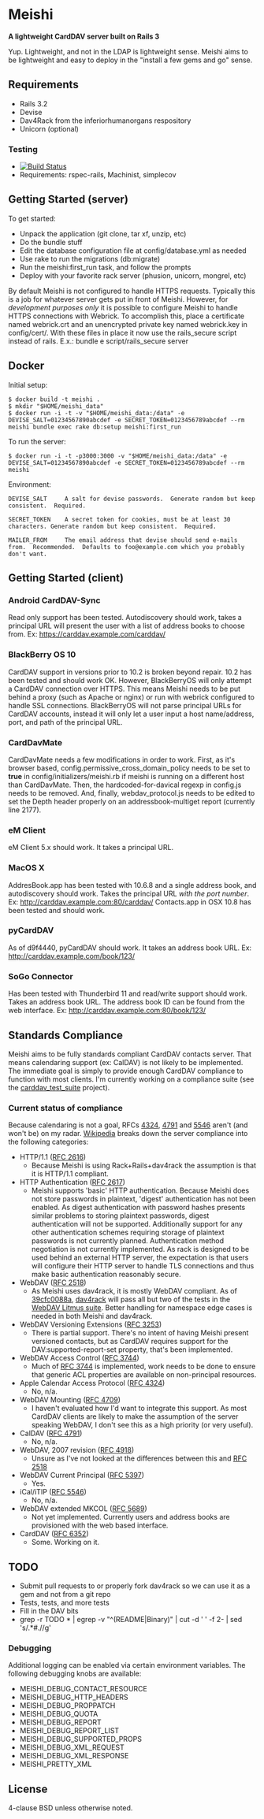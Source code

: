 # Meishi

__A lightweight CardDAV server built on Rails 3__

Yup.  Lightweight, and not in the LDAP is lightweight sense.  Meishi aims to
be lightweight and easy to deploy in the "install a few gems and go" sense.

## Requirements

* Rails 3.2
* Devise
* Dav4Rack from the inferiorhumanorgans respository
* Unicorn (optional)

### Testing
* [![Build Status](https://travis-ci.org/inferiorhumanorgans/meishi.png)](https://travis-ci.org/inferiorhumanorgans/meishi)
* Requirements: rspec-rails, Machinist, simplecov

## Getting Started (server)

To get started:

* Unpack the application (git clone, tar xf, unzip, etc)
* Do the bundle stuff
* Edit the database configuration file at config/database.yml as needed
* Use rake to run the migrations (db:migrate)
* Run the meishi:first_run task, and follow the prompts
* Deploy with your favorite rack server (phusion, unicorn, mongrel, etc)

By default Meishi is not configured to handle HTTPS requests.  Typically
this is a job for whatever server gets put in front of Meishi.  However,
for *development purposes only* it is possible to configure Meishi to
handle HTTPS connections with Webrick.  To accomplish this, place a
certificate named webrick.crt and an unencrypted private key named
webrick.key in config/cert/.  With these files in place it now use
the rails_secure script instead of rails.  E.x.:
bundle e script/rails_secure server

## Docker

Initial setup:

```
$ docker build -t meishi .
$ mkdir "$HOME/meishi_data"
$ docker run -i -t -v "$HOME/meishi_data:/data" -e DEVISE_SALT=01234567890abcdef -e SECRET_TOKEN=0123456789abcdef --rm meishi bundle exec rake db:setup meishi:first_run
```

To run the server:

```
$ docker run -i -t -p3000:3000 -v "$HOME/meishi_data:/data" -e DEVISE_SALT=01234567890abcdef -e SECRET_TOKEN=0123456789abcdef --rm meishi
```

Environment:

```
DEVISE_SALT     A salt for devise passwords.  Generate random but keep consistent.  Required.

SECRET_TOKEN    A secret token for cookies, must be at least 30 characters. Generate random but keep consistent.  Required.

MAILER_FROM     The email address that devise should send e-mails from.  Recommended.  Defaults to foo@example.com which you probably don't want.
```

## Getting Started (client)

### Android CardDAV-Sync

Read only support has been tested.  Autodiscovery should work, takes a
principal URL will present the user with a list of address books to choose
from.  Ex: https://carddav.example.com/carddav/

### BlackBerry OS 10

CardDAV support in versions prior to 10.2 is broken beyond repair.  10.2
has been tested and should work OK.  However, BlackBerryOS will only attempt
a CardDAV connection over HTTPS.  This means Meishi needs to be put behind a
proxy (such as Apache or nginx) or run with webrick configured to handle SSL
connections.  BlackBerryOS will not parse principal URLs for CardDAV accounts,
instead it will only let a user input a host name/address, port, and path of
the principal URL.

### CardDavMate

CardDavMate needs a few modifications in order to work.  First, as it's
browser based, config.permissive_cross_domain_policy needs to be set to
**true** in config/initializers/meishi.rb if meishi is running on a different
host than CardDavMate.  Then, the hardcoded-for-davical regexp in config.js
needs to be removed.  And, finally, webdav_protocol.js needs to be edited to
set the Depth header properly on an addressbook-multiget report (currently
line 2177).

### eM Client

eM Client 5.x should work.  It takes a principal URL.

### MacOS X

AddresBook.app has been tested with 10.6.8 and a single address book, and
autodiscovery should work.  Takes the principal URL *with the port number*.
Ex: http://carddav.example.com:80/carddav/  Contacts.app in OSX 10.8 has
been tested and should work.

### pyCardDAV

As of d9f4440, pyCardDAV should work.  It takes an address book URL.  Ex:
http://carddav.example.com/book/123/

### SoGo Connector

Has been tested with Thunderbird 11 and read/write support should work.  Takes
an address book URL.  The address book ID can be found from the web interface.
Ex:  http://carddav.example.com:80/book/123/

## Standards Compliance

Meishi aims to be fully standards compliant CardDAV contacts server.  That
means calendaring support (ex: CalDAV) is not likely to be implemented.
The immediate goal is simply to provide enough CardDAV compliance to function
with most clients.  I'm currently working on a compliance suite (see the
[carddav_test_suite](https://github.com/inferiorhumanorgans/carddav_test_suite) project).

### Current status of compliance

Because calendaring is not a goal,
RFCs [4324](http://tools.ietf.org/html/rfc4324),
[4791](http://tools.ietf.org/html/rfc4791) and
[5546](http://tools.ietf.org/html/rfc5546) aren't (and won't be) on my radar.
[Wikipedia](http://en.wikipedia.org/wiki/Comparison_of_CalDAV_and_CardDAV_implementations)
breaks down the server compliance into the following categories:

* HTTP/1.1 ([RFC 2616](http://tools.ietf.org/html/rfc2616))
  - Because Meishi is using Rack+Rails+dav4rack the assumption is that it is
  HTTP/1.1 compliant.
* HTTP Authentication ([RFC 2617](http://tools.ietf.org/html/rfc2617))
  - Meishi supports 'basic' HTTP authentication.  Because Meishi does not
  store passwords in plaintext, 'digest' authentication has not been enabled.
  As digest authentication with password hashes presents similar problems to
  storing plaintext passwords, digest authentication will not be supported.
  Additionally support for any other authentication schemes requiring storage
  of plaintext passwords is not currently planned.  Authentication method
  negotiation is not currently implemented.  As rack is designed to be used
  behind an external HTTP server, the expectation is that users will configure
  their HTTP server to handle TLS connections and thus make basic
  authentication reasonably secure.
* WebDAV ([RFC 2518](http://tools.ietf.org/html/rfc2518))
  - As Meishi uses dav4rack, it is mostly WebDAV compliant.  As of
  [39cfc0088a](https://github.com/inferiorhumanorgans/dav4rack/commit/39cfc0088a),
  [dav4rack](https://github.com/inferiorhumanorgans/dav4rack) will pass all
  but two of the tests in the
  [WebDAV Litmus suite](http://www.webdav.org/neon/litmus/).  Better handling
  for namespace edge cases is needed in both Meishi and dav4rack.
* WebDAV Versioning Extensions ([RFC 3253](http://tools.ietf.org/html/rfc3253))
  - There is partial support.  There's no intent of having Meishi present
  versioned contacts, but as CardDAV requires support for the
  DAV:supported-report-set property, that's been implemented.
* WebDAV Access Control ([RFC 3744](http://tools.ietf.org/html/rfc3744))
  - Much of [RFC 3744](http://tools.ietf.org/html/rfc3744) is implemented,
  work needs to be done to ensure that generic ACL properties are available
  on non-principal resources.
* Apple Calendar Access Protocol ([RFC 4324](http://tools.ietf.org/html/rfc4324))
  - No, n/a.
* WebDAV Mounting ([RFC 4709](http://tools.ietf.org/html/rfc4709))
  - I haven't evaluated how I'd want to integrate this support.  As most
  CardDAV clients are likely to make the assumption of the server speaking
  WebDAV, I don't see this as a high priority (or very useful).
* CalDAV ([RFC 4791](http://tools.ietf.org/html/rfc4791))
  - No, n/a.
* WebDAV, 2007 revision ([RFC 4918](http://tools.ietf.org/html/rfc4918))
  - Unsure as I've not looked at the differences between this and
  [RFC 2518](http://tools.ietf.org/html/rfc5546)
* WebDAV Current Principal ([RFC 5397](http://tools.ietf.org/html/rfc5397))
  - Yes.
* iCal/iTIP ([RFC 5546](http://tools.ietf.org/html/rfc5546))
  - No, n/a.
* WebDAV extended MKCOL ([RFC 5689](http://tools.ietf.org/html/rfc5689))
  - Not yet implemented.  Currently users and address books are provisioned
  with the web based interface.
* CardDAV ([RFC 6352](http://tools.ietf.org/html/rfc6352))
  - Some.  Working on it.

## TODO

* Submit pull requests to or properly fork dav4rack so we can use it as a
  gem and not from a git repo
* Tests, tests, and more tests
* Fill in the DAV bits
* grep -r TODO * | egrep -v "^(README|Binary)" | cut -d ' ' -f 2- | sed 's/.*#.//g'

### Debugging

Additional logging can be enabled via certain environment variables.  The
following debugging knobs are available:

* MEISHI_DEBUG_CONTACT_RESOURCE
* MEISHI_DEBUG_HTTP_HEADERS
* MEISHI_DEBUG_PROPPATCH
* MEISHI_DEBUG_QUOTA
* MEISHI_DEBUG_REPORT
* MEISHI_DEBUG_REPORT_LIST
* MEISHI_DEBUG_SUPPORTED_PROPS
* MEISHI_DEBUG_XML_REQUEST
* MEISHI_DEBUG_XML_RESPONSE
* MEISHI_PRETTY_XML

## License

4-clause BSD unless otherwise noted.
